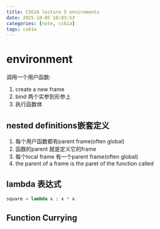 ```yaml
---
title: CS61A lecture 5 enviroments
date: 2025-10-05 18:03:53
categories: [note, cs61a]
tags: cs61a
---
```

# environment
调用一个用户函数:
1. create a new frame
2. bind 两个实参到形参上
3. 执行函数体
## nested definitions嵌套定义
1. 每个用户函数都有parent frame(often global)
2. 函数的parent 就是定义它的frame
3. 每个local frame 有一个parent frame(often global)
4. the parent of a frame is the paret of the function called

## lambda 表达式
```py
square = lambda x : x * x
```

## Function Currying
